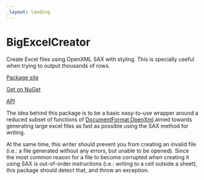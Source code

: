```yaml
---
_layout: landing
---
```


# BigExcelCreator

Create Excel files using OpenXML SAX with styling.
This is specially useful when trying to output thousands of rows.

[Package site](https://fenase.github.io/projects/BigExcelCreator)

[Get on NuGet](https://www.nuget.org/packages/BigExcelCreator/)

[API](/BigExcelCreator/api/BigExcelCreator.html)


The idea behind this package is to be a basic easy-to-use wrapper around a reduced subset of functions of 
[DocumentFormat.OpenXml](https://www.nuget.org/packages/DocumentFormat.OpenXml)
aimed towards generating large excel files as fast as possible using the SAX method for writing.

At the same time, this writer should prevent you from creating an invalid file
(i.e.: a file generated without any errors, but unable to be opened).
Since the most common reason for a file to become corrupted when creating it using SAX is out-of-order instructions
(i.e.: writing to a cell outside a sheet), this package should detect that, and throw an exception.


